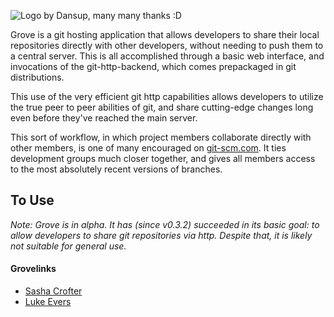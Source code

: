 ![Logo by Dansup, many many thanks :D](https://raw.github.com/SashaCrofter/grove/development/img/logo.png)

Grove is a git hosting application that allows developers to share their local repositories directly with other developers, without needing to push them to a central server. This is all accomplished through a basic web interface, and invocations of the git-http-backend, which comes prepackaged in git distributions.

This use of the very efficient git http capabilities allows developers to utilize the true peer to peer abilities of git, and share cutting-edge changes long even before they've reached the main server.

This sort of workflow, in which project members collaborate directly with other members, is one of many encouraged on [git-scm.com](http://git-scm.com/about/distributed). It ties development groups much closer together, and gives all members access to the most absolutely recent versions of branches.

## To Use
*Note: Grove is in alpha. It has (since v0.3.2) succeeded in its basic goal: to allow developers to share git repositories via http. Despite that, it is likely not suitable for general use.*



#### Grovelinks
- [Sasha Crofter](http://[fcdf:db8b:fbf5:d3d7:64a:5aa3:f326:149c]:8860/go/src/github.com/SashaCrofter/grove)
- [Luke Evers](http://[fc2e:9943:1633:403e:2346:3704:8cd8:1c78]:8860/go/src/grove)
